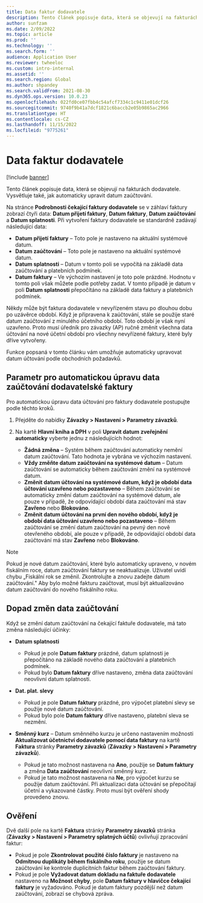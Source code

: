 ```yaml
---
title: Data faktur dodavatele
description: Tento článek popisuje data, která se objevují na fakturách dodavatele. Vysvětluje také, jak automaticky upravit datum zaúčtování.
author: sunfzam
ms.date: 2/09/2022
ms.topic: article
ms.prod: ''
ms.technology: ''
ms.search.form: ''
audience: Application User
ms.reviewer: twheeloc
ms.custom: intro-internal
ms.assetid: ''
ms.search.region: Global
ms.author: shpandey
ms.search.validFrom: 2021-08-30
ms.dyn365.ops.version: 10.0.23
ms.openlocfilehash: 022fd0ce07fbb4c54afcf7334c1c9411e01dcf26
ms.sourcegitcommit: 9740f9b41a7dcf1821c6baccb2e05b9865ac2966
ms.translationtype: HT
ms.contentlocale: cs-CZ
ms.lasthandoff: 11/15/2022
ms.locfileid: "9775261"
---
```

# <a name="vendor-invoice-dates"></a>Data faktur dodavatele

[!include [banner](../includes/banner.md)]

Tento článek popisuje data, která se objevují na fakturách dodavatele. Vysvětluje také, jak automaticky upravit datum zaúčtování.

Na stránce **Podrobnosti čekající faktury dodavatele** se v záhlaví faktury zobrazí čtyři data: **Datum přijetí faktury**, **Datum faktury**, **Datum zaúčtování** a **Datum splatnosti**. Při vytvoření faktury dodavatele se standardně zadávají následující data:

- **Datum přijetí faktury** – Toto pole je nastaveno na aktuální systémové datum.
- **Datum zaúčtování** – Toto pole je nastaveno na aktuální systémové datum. 
- **Datum splatnosti** – Datum v tomto poli se vypočítá na základě data zaúčtování a platebních podmínek.
- **Datum faktury** – Ve výchozím nastavení je toto pole prázdné. Hodnotu v tomto poli však můžete podle potřeby zadat. V tomto případě je datum v poli **Datum splatnosti** přepočítáno na základě data faktury a platebních podmínek.

Někdy může být faktura dodavatele v nevyřízeném stavu po dlouhou dobu po uzávěrce období. Když je připravena k zaúčtování, stále se použije staré datum zaúčtování z minulého účetního období. Toto období je však nyní uzavřeno. Proto musí úředník pro závazky (AP) ručně změnit všechna data účtování na nové účetní období pro všechny nevyřízené faktury, které byly dříve vytvořeny.

Funkce popsaná v tomto článku vám umožňuje automaticky upravovat datum účtování podle obchodních požadavků.

## <a name="parameter-for-automatically-adjusting-the-vendor-invoice-posting-date"></a>Parametr pro automatickou úpravu data zaúčtování dodavatelské faktury

Pro automatickou úpravu data účtování pro faktury dodavatele postupujte podle těchto kroků.

1.  Přejděte do nabídky **Závazky \> Nastavení \> Parametry závazků**.
2.  Na kartě **Hlavní kniha a DPH** v poli **Upravit datum zveřejnění automaticky** vyberte jednu z následujících hodnot:

    - **Žádná změna** – Systém během zaúčtování automaticky nemění datum zaúčtování. Tato hodnota je vybrána ve výchozím nastavení.
    - **Vždy změňte datum zaúčtování na systémové datum** – Datum zaúčtování se automaticky během zaúčtování změní na systémové datum.
    - **Změnit datum účtování na systémové datum, když je období data účtování uzavřeno nebo pozastaveno** – Během zaúčtování se automaticky změní datum zaúčtování na systémové datum, ale pouze v případě, že odpovídající období data zaúčtování má stav **Zavřeno** nebo **Blokováno**.
    - **Změnit datum účtování na první den nového období, když je období data účtování uzavřeno nebo pozastaveno** – Během zaúčtování se změní datum zaúčtování na pevný den nově otevřeného období, ale pouze v případě, že odpovídající období data zaúčtování má stav **Zavřeno** nebo **Blokováno**.

> [!NOTE]
> Pokud je nové datum zaúčtování, které bylo automaticky upraveno, v novém fiskálním roce, datum zaúčtování faktury se neaktualizuje. Uživatel uvidí chybu „Fiskální rok se změnil. Zkontrolujte a znovu zadejte datum zaúčtování." Aby bylo možné fakturu zaúčtovat, musí být aktualizováno datum zaúčtování do nového fiskálního roku.

## <a name="impact-of-posting-date-changes"></a>Dopad změn data zaúčtování

Když se změní datum zaúčtování na čekající faktuře dodavatele, má tato změna následující účinky:

- **Datum splatnosti**

    - Pokud je pole **Datum faktury** prázdné, datum splatnosti je přepočítáno na základě nového data zaúčtování a platebních podmínek.
    - Pokud bylo **Datum faktury** dříve nastaveno, změna data zaúčtování neovlivní datum splatnosti.

- **Dat. plat. slevy**

    - Pokud je pole **Datum faktury** prázdné, pro výpočet platební slevy se použije nové datum zaúčtování.
    - Pokud bylo pole **Datum faktury** dříve nastaveno, platební sleva se nezmění.

- **Směnný kurz** – Datum směnného kurzu je určeno nastavením možnosti **Aktualizovat účetnictví dodavatele pomocí data faktury** na kartě **Faktura** stránky **Parametry závazků** (**Závazky \> Nastavení \> Parametry závazků**).

    - Pokud je tato možnost nastavena na **Ano**, použije se **Datum faktury** a změna **Data zaúčtování** neovlivní směnný kurz.
    - Pokud je tato možnost nastavena na **Ne**, pro výpočet kurzu se použije datum zaúčtování. Při aktualizaci data účtování se přepočítají účetní a vykazované částky. Proto musí být ověření shody provedeno znovu.

## <a name="validation"></a>Ověření

Dvě další pole na kartě **Faktura** stránky **Parametry závazků** stránka (**Závazky \> Nastavení \> Parametry splatných účtů**) ovlivňují zpracování faktur:

- Pokud je pole **Zkontrolovat použité číslo faktury** je nastaveno na **Odmítnou duplikáty během fiskálního roku**, použije se datum zaúčtování ke kontrole duplicitních faktur během zaúčtování faktury.
- Pokud je pole **Vyžadovat datum dokladu na faktuře dodavatele** nastaveno na **Možnost chyby**, pole **Datum faktury v hlavičce čekající faktury** je vyžadováno. Pokud je datum faktury pozdější než datum zaúčtování, zobrazí se chybová zpráva.
